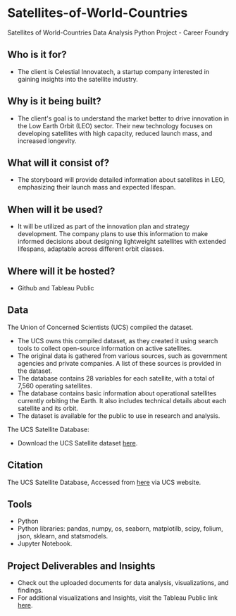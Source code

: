 # Satellites-of-World-Countries
Satellites of World-Countries Data Analysis Python Project - Career Foundry

##  Who is it for?
* The client is Celestial Innovatech, a startup company interested in gaining insights into the satellite industry.


## Why is it being built?
* The client's goal is to understand the market better to drive innovation in the Low Earth Orbit (LEO) sector. Their new technology focuses on developing satellites with high capacity, reduced launch mass, and increased longevity.


##  What will it consist of?
* The storyboard will provide detailed information about satellites in LEO, emphasizing their launch mass and expected lifespan.


## When will it be used?
* It will be utilized as part of the innovation plan and strategy development. The company plans to use this information to make informed decisions about designing lightweight satellites with extended lifespans, adaptable across different orbit classes.


## Where will it be hosted?
* Github and Tableau Public


## Data
The Union of Concerned Scientists (UCS) compiled the dataset.

* The UCS owns this compiled dataset, as they created it using search tools to collect open-source information on active
satellites. 
* The original data is gathered from various sources, such as government agencies and private companies. A list
of these sources is provided in the dataset.
* The database contains 28 variables for each satellite, with a total of 7,560 operating satellites.
* The database contains basic information about operational satellites currently orbiting the Earth. It also includes
technical details about each satellite and its orbit.
* The dataset is available for the public to use in research and analysis.

The UCS Satellite Database:
* Download the UCS Satellite dataset [here](https://www.ucsusa.org/media/11492).


## Citation 
The UCS Satellite Database, Accessed from [here](https://www.ucsusa.org/resources/satellite-database) via UCS website.


## Tools
* Python
* Python libraries: pandas, numpy, os, seaborn, matplotilb, scipy, folium, json, sklearn, and statsmodels.
* Jupyter Notebook.


## Project Deliverables and Insights
* Check out the uploaded documents for data analysis, visualizations, and findings.
* For additional visualizations and Insights, visit the Tableau Public link [here](https://public.tableau.com/views/Task-6-7/Story1?:language=en-US&:sid=DB2EE7820C2241DF872D0BDAF4D4DA20-0:0&:redirect=auth&:display_count=n&:origin=viz_share_link).




